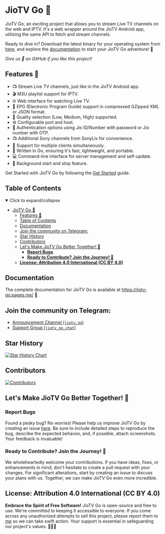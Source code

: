 # JioTV Go 🌟

JioTV Go, an exciting project that allows you to stream Live TV channels on the web and IPTV. It's a web wrapper around the JioTV Android app, utilizing the same API to fetch and stream channels.

Ready to dive in? Download the latest binary for your operating system from [here](https://github.com/rabilrbl/jiotv_go/releases/latest), and explore the [documentation](https://jiotv-go.pages.me/) to start your JioTV Go adventure! 🚀

_Give us 🌟 on GitHub if you like this project!_

## Features 🌟

- 📺 Stream Live TV channels, just like in the JioTV Android app.
- 🎬 M3U playlist support for IPTV.
- 🌐 Web interface for watching Live TV.
- 📅 EPG (Electronic Program Guide) support in compressed GZipped XML or JSON format.
- 🎥 Quality selection (Low, Medium, High) supported.
- ⚙️ Configurable port and host.
- 🔐 Authentication options using Jio ID/Number with password or Jio number with OTP.
- 📺 Additional Sony channels from SonyLiv for convenience.
- 👥 Support for multiple clients simultaneously.
- 🚀 Written in Go, ensuring it's fast, lightweight, and portable.
- 💻 Command-line interface for server management and self-update.
- 🔄 Background start and stop feature.

Get Started with JioTV Go by following the [Get Started](https://jiotv-go.pages.me/get_started) guide.

## Table of Contents

<details open>
  <summary>Click to expand/collapse</summary>
  
- [JioTV Go 🌟](#jiotv-go-)
  - [Features 🌟](#features-)
  - [Table of Contents](#table-of-contents)
  - [Documentation](#documentation)
  - [Join the community on Telegram:](#join-the-community-on-telegram)
  - [Star History](#star-history)
  - [Contributors](#contributors)
  - [Let's Make JioTV Go Better Together! 🤝](#lets-make-jiotv-go-better-together-)
    - [**Report Bugs**](#report-bugs)
    - [**Ready to Contribute? Join the Journey! 🚀**](#ready-to-contribute-join-the-journey-)
  - [**License: Attribution 4.0 International (CC BY 4.0)**](#license-attribution-40-international-cc-by-40)
</details>

## Documentation

The complete documentation for JioTV Go is available at https://jiotv-go.pages.me/ 📖

## Join the community on Telegram:

- [Announcement Channel (`jiotv_go`)](https://telegram.me/jiotv_go)
- [Support Group (`jiotv_go_chat`)](https://telegram.me/jiotv_go_chat)

## Star History

<a href="https://star-history.com/#rabilrbl/jiotv_go&Date">
  <picture>
    <source media="(prefers-color-scheme: dark)" srcset="https://api.star-history.com/svg?repos=rabilrbl/jiotv_go&type=Date&theme=dark" />
    <source media="(prefers-color-scheme: light)" srcset="https://api.star-history.com/svg?repos=rabilrbl/jiotv_go&type=Date" />
    <img alt="Star History Chart" src="https://api.star-history.com/svg?repos=rabilrbl/jiotv_go&type=Date" />
  </picture>
</a>

## Contributors

[![Contributors](https://contributors-img.web.app/image?repo=rabilrbl/jiotv_go)](https://github.com/rabilrbl/jiotv_go/graphs/contributors)

## Let's Make JioTV Go Better Together! 🤝

### **Report Bugs**

Found a pesky bug? No worries! Please help us improve JioTV Go by creating an issue [here](https://github.com/rabilrbl/jiotv_go/issues/new). Be sure to include detailed steps to reproduce the bug, describe the expected behavior, and, if possible, attach screenshots. Your feedback is invaluable!

### **Ready to Contribute? Join the Journey! 🚀**

We wholeheartedly welcome your contributions. If you have ideas, fixes, or enhancements in mind, don't hesitate to create a pull request with your changes. For significant alterations, start by creating an issue to discuss your plans with us. Together, we can make JioTV Go even more incredible.

## **License: Attribution 4.0 International (CC BY 4.0)**

**Embrace the Spirit of Free Software!** JioTV Go is open-source and free to use. We're committed to keeping it accessible to everyone. If you come across any unauthorized attempts to sell this project, please report them to [me](mailto:mail@rabil.me) so we can take swift action. Your support is essential in safeguarding our project's values. 🙌📜💼

